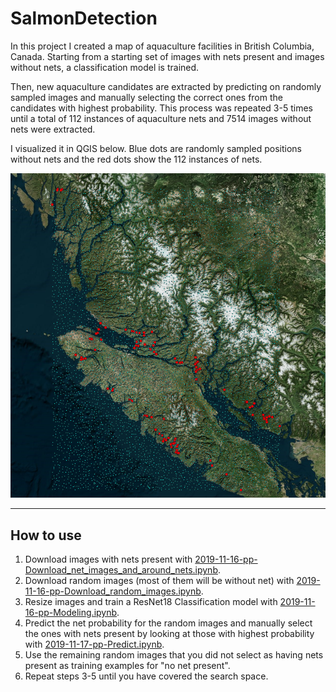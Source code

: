 # SalmonDetection

In this project I created a map of aquaculture facilities in British Columbia, Canada. Starting from a starting set of images with nets present and images without nets, a classification model is trained. 

Then, new aquaculture candidates are extracted by predicting on randomly sampled images and manually selecting the correct ones from the candidates with highest probability. This process was repeated 3-5 times until a total of 112 instances of aquaculture nets and 7514 images without nets were extracted. 

I visualized it in QGIS below. Blue dots are randomly sampled positions without nets and the red dots show the 112 instances of nets.

![Aquaculture Facilities](visuals/Result.png)


------------------

## How to use

1. Download images with nets present with [2019-11-16-pp-Download_net_images_and_around_nets.ipynb](2019-11-16-pp-Download_net_images_and_around_nets.ipynb).
2. Download random images (most of them will be without net) with [2019-11-16-pp-Download_random_images.ipynb](2019-11-16-pp-Download_random_images.ipynb).
3. Resize images and train a ResNet18 Classification model with [2019-11-16-pp-Modeling.ipynb](2019-11-16-pp-Modeling.ipynb).
4. Predict the net probability for the random images and manually select the ones with nets present by looking at those with highest probability with [2019-11-17-pp-Predict.ipynb](2019-11-17-pp-Predict.ipynb).
5. Use the remaining random images that you did not select as having nets present as training examples for "no net present".
6. Repeat steps 3-5 until you have covered the search space.
